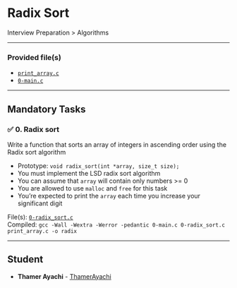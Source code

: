 # Radix Sort

Interview Preparation > Algorithms

---

### Provided file(s)

-   [`print_array.c`](./print_array.c)
-   [`0-main.c`](./0-main.c)

---

## Mandatory Tasks

### :white_check_mark: 0. Radix sort

Write a function that sorts an array of integers in ascending order using the Radix sort algorithm

-   Prototype: `void radix_sort(int *array, size_t size);`
-   You must implement the LSD radix sort algorithm
-   You can assume that `array` will contain only numbers >= 0
-   You are allowed to use `malloc` and `free` for this task
-   You’re expected to print the `array` each time you increase your significant digit

File(s): [`0-radix_sort.c`](./0-radix_sort.c)\
Compiled: `gcc -Wall -Wextra -Werror -pedantic 0-main.c 0-radix_sort.c print_array.c -o radix`

---

## Student

-   **Thamer Ayachi** - [ThamerAyachi](github.com/ThamerAyachi)
